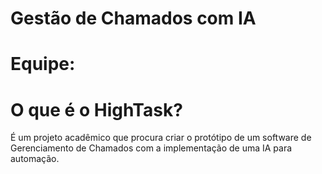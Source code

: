 # Gestão de Chamados com IA
# Equipe:
# O que é o HighTask?
É um projeto acadêmico que procura criar o protótipo de um software de Gerenciamento de Chamados com a implementação de uma IA para automação.
